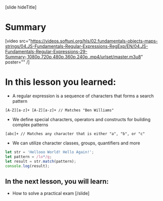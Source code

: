 [slide hideTitle]
# Summary

[video src="https://videos.softuni.org/hls/02.fundamentals-objects-maps-strings/04.JS-Fundamentals-Regular-Expressions-RegExp/EN/04.JS-Fundamentals-Regular-Expressions-29-Summary-,1080p,720p,480p,360p,240p,.mp4/urlset/master.m3u8" poster="" /]

# In this lesson you learned:

- A regular expression is a sequence of characters that forms a search pattern

`[A-Z][a-z]+ [A-Z][a-z]+ // Matches "Ben Williams"`

- We define special characters, operators and constructs for building complex patterns

`[abc]+ // Matches any character that is either "a", "b", or "c"`

- We can utilize character classes, groups, quantifiers and more

```js live
let str = 'Hellooo World! Hello Again!';
let pattern = /lo*/g;
let result = str.match(pattern);
console.log(result);
```

## In the next lesson, you will learn:

- How to solve a practical exam
[/slide]
